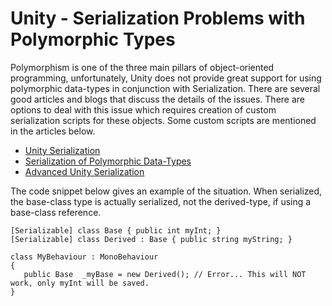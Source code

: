 # Unity - Serialization Problems with Polymorphic Types

Polymorphism is one of the three main pillars of object-oriented programming, unfortunately, Unity does not provide great support for using polymorphic data-types in conjunction with Serialization.  There are several good articles and blogs  that discuss the details of the issues.  There are options to deal with this issue which requires creation of custom serialization scripts for these objects.  Some custom scripts are mentioned in the articles below. 

- [Unity Serialization](http://blogs.unity3d.com/2014/06/24/serialization-in-unity/) 
- [Serialization of Polymorphic Data-Types](https://feedback.unity3d.com/suggestions/serialization-of-polymorphic-dat)
- [Advanced Unity Serialization](http://www.codingjargames.com/blog/2012/11/30/advanced-unity-serialization/)


The code snippet below gives an example of the situation. When serialized, the base-class type is actually serialized, not the derived-type, if using a base-class reference.

```
[Serializable] class Base { public int myInt; }
[Serializable] class Derived : Base { public string myString; }
 
class MyBehaviour : MonoBehaviour
{
   public Base  _myBase = new Derived(); // Error... This will NOT work, only myInt will be saved.
}
```

